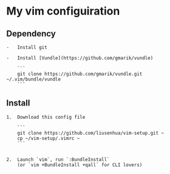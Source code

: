 My vim configuiration
=====================

## Dependency

	-	Install git

	-	Install [Vundle](https://github.com/gmarik/vundle)

		```
		git clone https://github.com/gmarik/vundle.git ~/.vim/bundle/vundle
		```

## Install

	1.	Download this config file

		```
		git clone https://github.com/liusenhua/vim-setup.git ~
		cp ~/vim-setup/.vimrc ~
		```


	2.	Launch `vim`, run `:BundleInstall` 
   		(or `vim +BundleInstall +qall` for CLI lovers)

